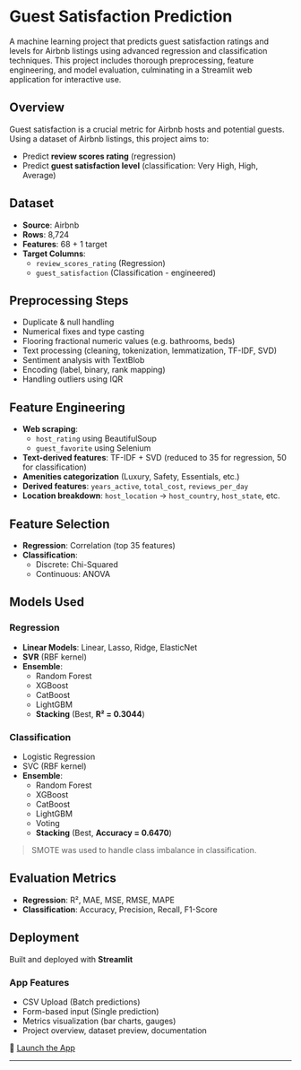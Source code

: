 # Guest Satisfaction Prediction

A machine learning project that predicts guest satisfaction ratings and levels for Airbnb listings using advanced regression and classification techniques. This project includes thorough preprocessing, feature engineering, and model evaluation, culminating in a Streamlit web application for interactive use.

## Overview

Guest satisfaction is a crucial metric for Airbnb hosts and potential guests. Using a dataset of Airbnb listings, this project aims to:

- Predict **review scores rating** (regression)
- Predict **guest satisfaction level** (classification: Very High, High, Average)

## Dataset

- **Source**: Airbnb  
- **Rows**: 8,724  
- **Features**: 68 + 1 target  
- **Target Columns**:  
  - `review_scores_rating` (Regression)  
  - `guest_satisfaction` (Classification - engineered)  

## Preprocessing Steps

- Duplicate & null handling
- Numerical fixes and type casting
- Flooring fractional numeric values (e.g. bathrooms, beds)
- Text processing (cleaning, tokenization, lemmatization, TF-IDF, SVD)
- Sentiment analysis with TextBlob
- Encoding (label, binary, rank mapping)
- Handling outliers using IQR

## Feature Engineering

- **Web scraping**:  
  - `host_rating` using BeautifulSoup  
  - `guest_favorite` using Selenium  
- **Text-derived features**: TF-IDF + SVD (reduced to 35 for regression, 50 for classification)
- **Amenities categorization** (Luxury, Safety, Essentials, etc.)
- **Derived features**: `years_active`, `total_cost`, `reviews_per_day`
- **Location breakdown**: `host_location` → `host_country`, `host_state`, etc.

## Feature Selection

- **Regression**: Correlation (top 35 features)
- **Classification**:  
  - Discrete: Chi-Squared  
  - Continuous: ANOVA  

## Models Used

### Regression

- **Linear Models**: Linear, Lasso, Ridge, ElasticNet
- **SVR** (RBF kernel)
- **Ensemble**:  
  - Random Forest  
  - XGBoost  
  - CatBoost  
  - LightGBM  
  - **Stacking** (Best, **R² = 0.3044**)

### Classification

- Logistic Regression
- SVC (RBF kernel)
- **Ensemble**:  
  - Random Forest  
  - XGBoost  
  - CatBoost  
  - LightGBM  
  - Voting  
  - **Stacking** (Best, **Accuracy = 0.6470**)

> SMOTE was used to handle class imbalance in classification.

## Evaluation Metrics

- **Regression**: R², MAE, MSE, RMSE, MAPE
- **Classification**: Accuracy, Precision, Recall, F1-Score

## Deployment

Built and deployed with **Streamlit**

### App Features

- CSV Upload (Batch predictions)
- Form-based input (Single prediction)
- Metrics visualization (bar charts, gauges)
- Project overview, dataset preview, documentation

🔗 [Launch the App](https://guest-satisfaction-project.streamlit.app/)

---

